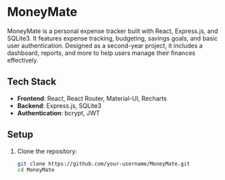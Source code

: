 # MoneyMate

MoneyMate is a personal expense tracker built with React, Express.js, and SQLite3. It features expense tracking, budgeting, savings goals, and basic user authentication. Designed as a second-year project, it includes a dashboard, reports, and more to help users manage their finances effectively.

## Tech Stack
- **Frontend**: React, React Router, Material-UI, Recharts
- **Backend**: Express.js, SQLite3
- **Authentication**: bcrypt, JWT

## Setup
1. Clone the repository:
   ```bash
   git clone https://github.com/your-username/MoneyMate.git
   cd MoneyMate